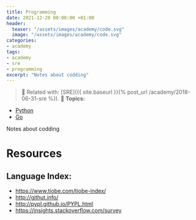 ```yaml
---
title: Programming
date: 2021-12-20 00:00:00 +01:00
header:
  teaser: "/assets/images/academy/code.svg"
  image: "/assets/images/academy/code.svg"
categories:
- academy
tags:
- academy
- sre
- programming
excerpt: "Notes about codding"
---
```


> :book: Related with: [SRE]({{ site.baseurl }}{% post_url /academy/2018-06-31-sre %}).
> :blue_book: **Topics:**
* [Python](/python/0-start/)
* [Go](/golang/0-start/)

Notes about codding

# Resources

## Language Index:
* https://www.tiobe.com/tiobe-index/
* http://githut.info/
* http://pypl.github.io/PYPL.html
* https://insights.stackoverflow.com/survey
